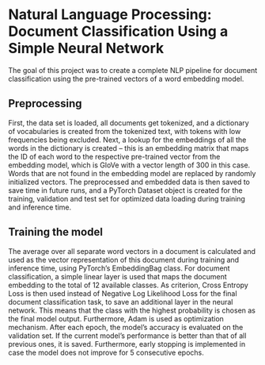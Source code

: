 # Natural Language Processing: Document Classification Using a Simple Neural Network

The goal of this project was to create a complete NLP pipeline for document classification using the pre-trained vectors of a word embedding model.

## Preprocessing
First, the data set is loaded, all documents get tokenized, and a dictionary of vocabularies is created from the tokenized text, with tokens with low frequencies being excluded. Next, a lookup for the embeddings of all the words in the dictionary is created – this is an embedding matrix that maps the ID of each word to the respective pre-trained vector from the embedding model, which is GloVe with a vector length of 300 in this case. Words that are not found in the embedding model are replaced by randomly initialized vectors. The preprocessed and embedded data is then saved to save time in future runs, and a PyTorch Dataset object is created for the training, validation and test set for optimized data loading during training and inference time.

## Training the model
The average over all separate word vectors in a document is calculated and used as the vector representation of this document during training and inference time, using PyTorch’s EmbeddingBag class. For document classification, a simple linear layer is used that maps the document embedding to the total of 12 available classes. As criterion, Cross Entropy Loss is then used instead of Negative Log Likelihood Loss for the final document classification task, to save an additional layer in the neural network. This means that the class with the highest probability is chosen as the final model output. Furthermore, Adam is used as optimization mechanism.
After each epoch, the model’s accuracy is evaluated on the validation set. If the current model’s performance is better than that of all previous ones, it is saved. Furthermore, early stopping is implemented in case the model does not improve for 5 consecutive epochs.
